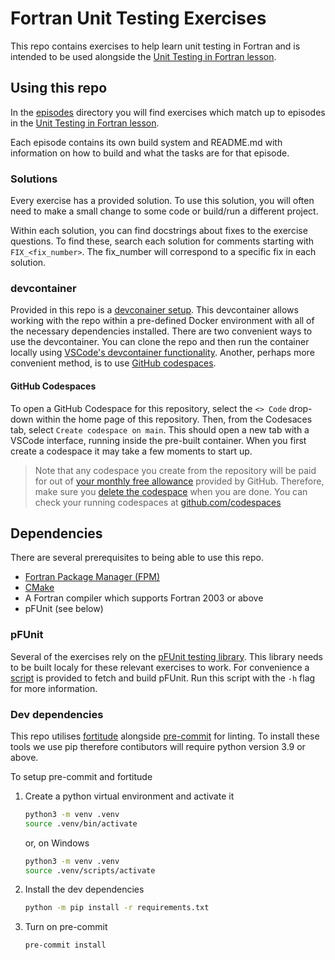 # Fortran Unit Testing Exercises

This repo contains exercises to help learn unit testing in Fortran and is intended to be used alongside the
[Unit Testing in Fortran lesson](https://github-pages.arc.ucl.ac.uk/fortran-unit-testing-lesson/).

## Using this repo

In the [episodes](./episodes/) directory you will find exercises which match up to episodes in the
[Unit Testing in Fortran lesson](https://github-pages.arc.ucl.ac.uk/fortran-unit-testing-lesson/).

Each episode contains its own build system and README.md with information on how to build and what the tasks are for that episode.

### Solutions

Every exercise has a provided solution. To use this solution, you will often need to make a small change to some code or build/run a different project. 

Within each solution, you can find docstrings about fixes to the exercise questions. To find these, search each solution for comments starting with
`FIX_<fix_number>`. The fix_number will correspond to a specific fix in each solution.

### devcontainer

Provided in this repo is a [devconainer setup](./.devcontainer/). This devcontainer allows working with the repo within a pre-defined Docker environment with
all of the necessary dependencies installed. There are two convenient ways to use the devcontainer. You can clone the repo and then run the container locally
using [VSCode's devcontainer functionality](https://code.visualstudio.com/docs/devcontainers/containers). Another, perhaps more convenient method, is to use
[GitHub codespaces](https://github.com/features/codespaces). 


#### GitHub Codespaces

To open a GitHub Codespace for this repository, select the `<> Code` drop-down within the home page of this repository. Then, from the Codesaces tab, select
`Create codespace on main`. This should open a new tab with a VSCode interface, running inside the pre-built container. When you first create a codespace it
may take a few moments to start up. 

> Note that any codespace you create from the repository will be paid for out of 
> [your monthly free allowance](https://docs.github.com/en/billing/concepts/product-billing/github-codespaces#monthly-included-storage-and-core-hours-for-personal-accounts)
> provided by GitHub. Therefore, make sure you [delete the codespace](https://docs.github.com/en/codespaces/developing-in-a-codespace/deleting-a-codespace) when you are done.
> You can check your running codespaces at [github.com/codespaces](https://github.com/codespaces)

## Dependencies

There are several prerequisites to being able to use this repo. 

- [Fortran Package Manager (FPM)](https://fpm.fortran-lang.org/)
- [CMake](https://cmake.org/)
- A Fortran compiler which supports Fortran 2003 or above
- pFUnit (see below)

### pFUnit 

Several of the exercises rely on the [pFUnit testing library](https://github.com/Goddard-Fortran-Ecosystem/pFUnit). This library needs to be built localy for
these relevant exercises to work. For convenience a [script](./scripts/build-pfunit.sh) is provided to fetch and build pFUnit. Run this script with the `-h`
flag for more information.

### Dev dependencies

This repo utilises [fortitude](https://fortitude.readthedocs.io/en/stable/) alongside [pre-commit](https://pre-commit.com/) for linting. To install these tools
we use pip therefore contibutors will require python version 3.9 or above.

To setup pre-commit and fortitude
1. Create a python virtual environment and activate it
   ```sh
   python3 -m venv .venv
   source .venv/bin/activate
   ```
   or, on Windows
   ```sh
   python3 -m venv .venv
   source .venv/scripts/activate
   ```
2. Install the dev dependencies
   ```sh
   python -m pip install -r requirements.txt
   ```
3. Turn on pre-commit
   ```sh
   pre-commit install
   ```

